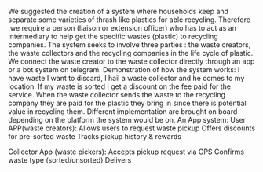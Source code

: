 We suggested the creation of a  system where households  keep and separate some varieties of thrash like plastics for able recycling. Therefore ,we require a person (liaison or extension officer) who has to act as an intermediary to help get the specific wastes (plastic) to recycling companies.
	The system seeks to involve three parties : the waste creators, the waste collectors and the recycling companies in the life cycle of plastic. We connect the waste creator to the waste collector directly through an app or a bot system on telegram.
	Demonstration of how the system works:
	I have waste I want to discard, I hail a waste collector and he comes to my location. If my waste is sorted I get a discount on the fee paid for the service. When the waste collector sends the waste to the recycling company they are paid for the plastic they bring in since there is potential value in recycling them.
	Different implementation are brought on board depending on the platform the system would be on. 
An App system:
User APP(waste creators): 
Allows users to request waste pickup
Offers discounts for pre-sorted waste
Tracks pickup history & rewards

Collector App (waste pickers):
Accepts pickup request via GPS
Confirms waste type (sorted/unsorted)
Delivers